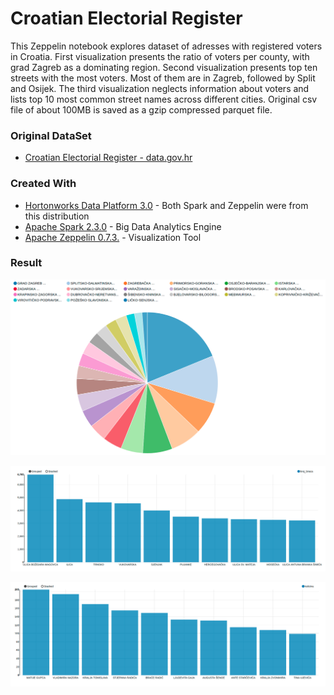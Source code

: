 
Croatian Electorial Register
===================================================


This Zeppelin notebook explores dataset of adresses with registered voters in Croatia. First visualization presents the ratio of voters per county, with grad Zagreb as a dominating region. Second visualization presents top ten streets with the most voters. Most of them are in Zagreb, followed by Split and Osijek. The third visualization neglects information about voters and lists top 10 most common street names across different cities. Original csv file of about 100MB is saved as a gzip compressed parquet file.



### Original DataSet

* [Croatian Electorial Register - data.gov.hr](https://data.gov.hr/dataset/registar-biraca)


### Created With

* [Hortonworks Data Platform 3.0](https://hortonworks.com/products/data-platforms/hdp/) - Both Spark and Zeppelin were from this distribution
* [Apache Spark 2.3.0](http://spark.apache.org/) - Big Data Analytics Engine
* [Apache Zeppelin 0.7.3.](https://zeppelin.apache.org/) - Visualization Tool


### Result

![Croatian Electorial Register - Ratio of voters per county - Matko Soric](https://raw.githubusercontent.com/matkosoric/Data-Visualizations/master/Zeppelin/Croatian%20Electoral%20Register/ratio_per_county.png?raw=true "Ratio of voters per county")

![Croatian Electorial Register - Top 10 streets with the biggest number of voters - Matko Soric](https://raw.githubusercontent.com/matkosoric/Data-Visualizations/master/Zeppelin/Croatian%20Electoral%20Register/streets_with_the_most_voters.png?raw=true "Top 10 streets with the biggest number of voters")
      
![Croatian Electorial Register - Top 10 most common street names - Matko Soric](https://raw.githubusercontent.com/matkosoric/Data-Visualizations/master/Zeppelin/Croatian%20Electoral%20Register/most_common_street_names.png?raw=true "Top 10 most common street names")
    